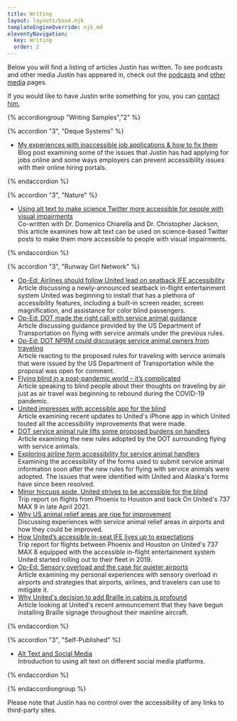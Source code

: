 ```yaml
---
title: Writing
layout: layouts/base.njk
templateEngineOverride: njk,md
eleventyNavigation:
  key: Writing
  order: 2
---
```

Below you will find a listing of articles Justin has written. To see podcasts and other media Justin has appeared in, check out the [podcasts](/podcasts) and [other media](/media) pages.

If you would like to have Justin write something for you, you can [contact him.](/contact)

{% accordiongroup "Writing Samples","2" %}

{% accordion "3", "Deque Systems" %}

- [My experiences with inaccessible job applications & how to fix them](https://www.deque.com/blog/my-experiences-with-inaccessible-job-applications-how-to-fix-them/)  
Blog post examining some of the issues that Justin has had applying for jobs online and some ways employers can prevent accessibility issues with their online hiring portals.

{% endaccordion %}

{% accordion "3", "Nature" %}

  - [Using alt text to make science Twitter more accessible for people with visual impairments](https://www.nature.com/articles/s41467-020-19640-w)  
  Co-written with Dr. Domenico Chiarella and Dr. Christopher Jackson, this article examines how alt text can be used on science-based Twitter posts to make them more accessible to people with visual impairments.

{% endaccordion %}

{% accordion "3", "Runway Girl Network" %}

- [Op-Ed: Airlines should follow United lead on seatback IFE accessibility](https://runwaygirlnetwork.com/2019/01/23/op-ed-airlines-should-follow-uniteds-lead-on-seatback-ife-accessibility/)  
Article discussing a newly-announced seatback in-flight entertainment system United was beginning to install that has a plethora of accessibility features, including a built-in screen reader, screen magnification, and assistance for color blind passengers.
- [Op-Ed: DOT made the right call with service animal guidance](https://runwaygirlnetwork.com/2019/08/14/op-ed-dot-made-the-right-call-with-service-animal-guidance/)  
Article discussing guidance provided by the US Department of Transportation on flying with service animals under the previous rules.
- [Op-Ed: DOT NPRM could discourage service animal owners from traveling](https://runwaygirlnetwork.com/2020/02/11/op-ed-dot-nprm-could-discourage-service-animal-owners-from-traveling/)  
Article reacting to the proposed rules for traveling with service animals that were issued by the US Department of Transportation while the proposal was open for comment.
- [Flying blind in a post-pandemic world – it’s complicated](https://runwaygirlnetwork.com/2020/05/24/flying-blind-in-a-post-pandemic-world-its-complicated/)  
Article speaking to blind people about their thoughts on traveling by air just as air travel was beginning to rebound during the COVID-19 pandemic.
- [United impresses with accessible app for the blind](https://runwaygirlnetwork.com/2020/11/13/united-impresses-with-accessible-app-for-the-blind/)  
Article examining recent updates to United's iPhone app in which United touted all the accessibility improvements that were made.
- [DOT service animal rule lifts some proposed burdens on handlers](https://runwaygirlnetwork.com/2020/12/03/service-animal-rule-lifts-some-burdens-originally-proposed-for-handlers/)  
Article examining the new rules adopted by the DOT surrounding flying with service animals.
- [Exploring airline form accessibility for service animal handlers](https://runwaygirlnetwork.com/2021/01/20/exploring-airline-form-accessibility-for-service-animal-handlers/)  
Examining the accessibility of the forms used to submit service animal information soon after the new rules for flying with service animals were adopted. The issues that were identified with United and Alaska's forms have since been resolved.
- [Minor hiccups aside, United strives to be accessible for the blind](https://runwaygirlnetwork.com/2021/05/09/united-accessible-blind/)  
Trip report on flights from Phoenix to Houston and back On United's 737 MAX 9 in late April 2021.
- [Why US animal relief areas are ripe for improvement](https://runwaygirlnetwork.com/2021/08/11/us-animal-relief-areas/)  
Discussing experiences with service animal relief areas in airports and how they could be improved.
- [How United’s accessible in-seat IFE lives up to expectations](https://runwaygirlnetwork.com/2022/09/how-united-airlines-accessible-in-seat-ife-lives-up-to-expectations/)  
Trip report for flights between Phoenix and Houston on United's 737 MAX 8 equipped with the accessible in-flight entertainment system United started rolling out to their fleet in 2019.
- [Op-Ed: Sensory overload and the case for quieter airports](https://runwaygirlnetwork.com/2023/07/op-ed-sensory-overload-and-the-case-for-quieter-airports/)  
Article examining my personal experiences with sensory overload in airports and strategies that airports, airlines, and travelers can use to mitigate it.
- [Why United's decision to add Braille in cabins is profound](https://runwaygirlnetwork.com/2023/08/uniteds-braille-in-cabins/)  
Article looking at United's recent announcement that they have begun installing Braille signage throughout their mainline aircraft.

{% endaccordion %}

{% accordion "3", "Self-Published" %}
  
  - [Alt Text and Social Media](/writing/alt-text-and-social-media)  
  Introduction to using alt text on different social media platforms.

{% endaccordion %}

{% endaccordiongroup %}

Please note that Justin has no control over the accessibility of any links to third-party sites.